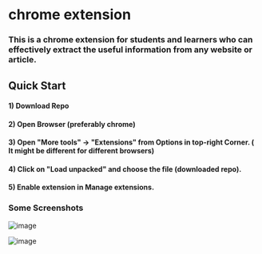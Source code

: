 # chrome extension

### This is a chrome extension for students and learners who can effectively extract the useful information from any website or article.

## Quick Start

#### 1) Download Repo 
#### 2) Open Browser (preferably chrome)
#### 3) Open "More tools" -> "Extensions" from Options in top-right Corner. ( It might be different for different browsers)
#### 4) Click on "Load unpacked" and choose the file (downloaded repo).
#### 5) Enable extension in Manage extensions.


### Some Screenshots

![image](https://user-images.githubusercontent.com/69083192/122082035-4449e900-ce1d-11eb-9cb9-f9407811a907.png)



![image](https://user-images.githubusercontent.com/69083192/122081887-21b7d000-ce1d-11eb-8779-acc3075d9af3.png)




